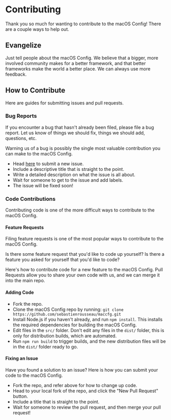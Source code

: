 # Contributing

Thank you so much for wanting to contribute to the macOS Config! There are a couple ways to help out.

## Evangelize

Just tell people about the macOS Config. We believe that a bigger, more involved community makes for a better framework, and that better frameworks make the world a better place. We can always use more feedback.

## How to Contribute

Here are guides for submitting issues and pull requests.

### Bug Reports

If you encounter a bug that hasn't already been filed, please file a bug report. Let us know of things we should fix, things we should add, questions, etc.

Warning us of a bug is possibly the single most valuable contribution you can make to the macOS Config.

-   Head [here](https://github.com/sebastienrousseau/maccfg/issues/new) to submit a new issue.
-   Include a descriptive title that is straight to the point.
-   Write a detailed description on what the issue is all about.
-   Wait for someone to get to the issue and add labels.
-   The issue will be fixed soon!

### Code Contributions

Contributing code is one of the more difficult ways to contribute to the macOS Config.

#### Feature Requests

Filing feature requests is one of the most popular ways to contribute to the macOS Config.

Is there some feature request that you'd like to code up yourself? Is there a feature you asked for yourself that you'd like to code?

Here's how to contribute code for a new feature to the macOS Config. Pull Requests allow you to share your own code with us, and we can merge it into the main repo.

#### Adding Code

-   Fork the repo.
-   Clone the macOS Config repo by running: `git clone https://github.com/sebastienrousseau/maccfg.git`
-   Install Node.js if you haven't already, and run `npm install`. This installs the required dependencies for building the macOS Config.
-   Edit files in the `src/` folder. Don't edit any files in the `dist/` folder, this is only for distribution builds, which are automated.
-   Run `npm run build` to trigger builds, and the new distribution files will be in the `dist/` folder ready to go.

#### Fixing an Issue

Have you found a solution to an issue? Here is how you can submit your code to the macOS Config.

-   Fork the repo, and refer above for how to change up code.
-   Head to your local fork of the repo, and click the "New Pull Request" button.
-   Include a title that is straight to the point.
-   Wait for someone to review the pull request, and then merge your pull request!
